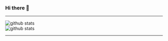 ### Hi there 👋

---
<div>
  <img align="center" src="https://github-readme-stats.vercel.app/api?username=heanzyzabala&show_icons=true&count_private=true&hide=stars&include_all_commits=true" alt="github stats" />
</div>
<div>
  <img align="center" src="https://github-readme-stats.vercel.app/api/top-langs/?username=heanzyzabala&layout=compact" alt="github stats" />
</div>

---
